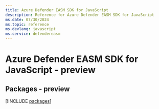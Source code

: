 ```yaml
---
title: Azure Defender EASM SDK for JavaScript
description: Reference for Azure Defender EASM SDK for JavaScript
ms.date: 07/30/2024
ms.topic: reference
ms.devlang: javascript
ms.service: defendereasm
---
```

# Azure Defender EASM SDK for JavaScript - preview
## Packages - preview
[!INCLUDE [packages](defender-easm-index.md)]
